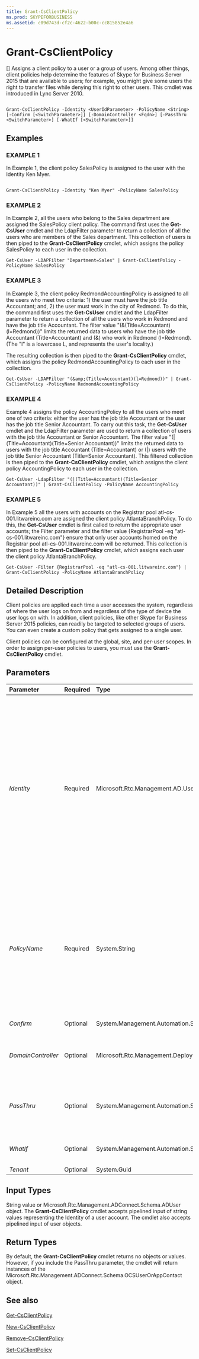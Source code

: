 ```yaml
---
title: Grant-CsClientPolicy
ms.prod: SKYPEFORBUSINESS
ms.assetid: c09d743d-cf2c-4622-b00c-cc815852e4a6
---
```



# Grant-CsClientPolicy
[]
Assigns a client policy to a user or a group of users. Among other things, client policies help determine the features of Skype for Business Server 2015 that are available to users; for example, you might give some users the right to transfer files while denying this right to other users. This cmdlet was introduced in Lync Server 2010.
  
    
    


```

Grant-CsClientPolicy -Identity <UserIdParameter> -PolicyName <String> [-Confirm [<SwitchParameter>]] [-DomainController <Fqdn>] [-PassThru <SwitchParameter>] [-WhatIf [<SwitchParameter>]]

```


## Examples


  
    
    

### EXAMPLE 1

In Example 1, the client policy SalesPolicy is assigned to the user with the Identity Ken Myer. 
  
    
    

```

Grant-CsClientPolicy -Identity "Ken Myer" -PolicyName SalesPolicy
```


### EXAMPLE 2

In Example 2, all the users who belong to the Sales department are assigned the SalesPolicy client policy. The command first uses the **Get-CsUser** cmdlet and the LdapFilter parameter to return a collection of all the users who are members of the Sales department. This collection of users is then piped to the **Grant-CsClientPolicy** cmdlet, which assigns the policy SalesPolicy to each user in the collection.
  
    
    

```
Get-CsUser -LDAPFilter "Department=Sales" | Grant-CsClientPolicy -PolicyName SalesPolicy
```


### EXAMPLE 3

In Example 3, the client policy RedmondAccountingPolicy is assigned to all the users who meet two criteria: 1) the user must have the job title Accountant; and, 2) the user must work in the city of Redmond. To do this, the command first uses the **Get-CsUser** cmdlet and the LdapFilter parameter to return a collection of all the users who work in Redmond and have the job title Accountant. The filter value "(&amp;(Title=Accountant)(l=Redmond))" limits the returned data to users who have the job title Accountant (Title=Accountant) and (&amp;) who work in Redmond (l=Redmond). (The "l" is a lowercase L, and represents the user's locality.)
  
    
    
The resulting collection is then piped to the **Grant-CsClientPolicy** cmdlet, which assigns the policy RedmondAccountingPolicy to each user in the collection.
  
    
    



```
Get-CsUser -LDAPFilter "(&amp;(Title=Accountant)(l=Redmond))" | Grant-CsClientPolicy -PolicyName RedmondAccountingPolicy
```


### EXAMPLE 4

Example 4 assigns the policy AccountingPolicy to all the users who meet one of two criteria: either the user has the job title Accountant or the user has the job title Senior Accountant. To carry out this task, the **Get-CsUser** cmdlet and the LdapFilter parameter are used to return a collection of users with the job title Accountant or Senior Accountant. The filter value "(|(Title=Accountant)(Title=Senior Accountant))" limits the returned data to users with the job title Accountant (Title=Accountant) or (|) users with the job title Senior Accountant (Title=Senior Accountant). This filtered collection is then piped to the **Grant-CsClientPolicy** cmdlet, which assigns the client policy AccountingPolicy to each user in the collection.
  
    
    

```
Get-CsUser -LdapFilter "(|(Title=Accountant)(Title=Senior Accountant))" | Grant-CsClientPolicy -PolicyName AccountingPolicy
```


### EXAMPLE 5

In Example 5 all the users with accounts on the Registrar pool atl-cs-001.litwareinc.com are assigned the client policy AtlantaBranchPolicy. To do this, the **Get-CsUser** cmdlet is first called to return the appropriate user accounts; the Filter parameter and the filter value {RegistrarPool -eq "atl-cs-001.litwareinc.com"} ensure that only user accounts homed on the Registrar pool atl-cs-001.litwareinc.com will be returned. This collection is then piped to the **Grant-CsClientPolicy** cmdlet, which assigns each user the client policy AtlantaBranchPolicy.
  
    
    

```
Get-CsUser -Filter {RegistrarPool -eq "atl-cs-001.litwareinc.com"} | Grant-CsClientPolicy -PolicyName AtlantaBranchPolicy
```


## Detailed Description

Client policies are applied each time a user accesses the system, regardless of where the user logs on from and regardless of the type of device the user logs on with. In addition, client policies, like other Skype for Business Server 2015 policies, can readily be targeted to selected groups of users. You can even create a custom policy that gets assigned to a single user.
  
    
    
Client policies can be configured at the global, site, and per-user scopes. In order to assign per-user policies to users, you must use the **Grant-CsClientPolicy** cmdlet.
  
    
    

## Parameters



|**Parameter**|**Required**|**Type**|**Description**|
|:-----|:-----|:-----|:-----|
| _Identity_ <br/> |Required  <br/> |Microsoft.Rtc.Management.AD.UserIdParameter  <br/> |Indicates the Identity of the user account the policy should be assigned to. User Identities can be specified by using one of four formats: 1) the user's SIP address; 2) the user's user principal name (UPN); 3) the user's domain name and logon name, in the form domain\\logon (for example, litwareinc\\kenmyer); and, 4) the user's Active Directory display name (for example, Ken Myer). User Identities can also be referenced by using the user's Active Directory distinguished name.  <br/> In addition, you can use the asterisk (*) wildcard character when using the Display Name as the user Identity. For example, the Identity "* Smith" returns all the users who have a display name that ends in the string value " Smith".  <br/> |
| _PolicyName_ <br/> |Required  <br/> |System.String  <br/> |"Name" of the policy to be assigned. The PolicyName is simply the policy Identity minus the policy scope ("tag:"). For example, a policy that has the Identity tag:Redmond has a PolicyName equal to Redmond; a policy with the Identity tag:RedmondConferencingPolicy has a PolicyName equal to RedmondConferencingPolicy.  <br/> If you set PolicyName to a null value, then the command will unassign any per-user policy assigned to the user. For example:  <br/>  `Grant-CsClientPolicy -Identity "Ken Myer" -PolicyName $Null` <br/> |
| _Confirm_ <br/> |Optional  <br/> |System.Management.Automation.SwitchParameter  <br/> |Prompts you for confirmation before executing the command.  <br/> |
| _DomainController_ <br/> |Optional  <br/> |Microsoft.Rtc.Management.Deploy.Fqdn  <br/> |Enables you to specify a domain controller to connect to when assigning the policy. If this parameter is not included then the cmdlet will use the first available domain controller.  <br/> |
| _PassThru_ <br/> |Optional  <br/> |System.Management.Automation.SwitchParameter  <br/> |If present, causes the cmdlet to pass the user object (or objects) through the Windows PowerShell pipeline. By default, the **Grant-CsClientPolicy** cmdlet does not pass objects through the pipeline. <br/> |
| _WhatIf_ <br/> |Optional  <br/> |System.Management.Automation.SwitchParameter  <br/> |Describes what would happen if you executed the command without actually executing the command.  <br/> |
| _Tenant_ <br/> |Optional  <br/> |System.Guid  <br/> |PARAMVALUE: Guid  <br/> |
   

## Input Types

String value or Microsoft.Rtc.Management.ADConnect.Schema.ADUser object. The **Grant-CsClientPolicy** cmdlet accepts pipelined input of string values representing the Identity of a user account. The cmdlet also accepts pipelined input of user objects.
  
    
    

## Return Types

By default, the **Grant-CsClientPolicy** cmdlet returns no objects or values. However, if you include the PassThru parameter, the cmdlet will return instances of the Microsoft.Rtc.Management.ADConnect.Schema.OCSUserOrAppContact object.
  
    
    

## See also


#### 


  
    
    
 [Get-CsClientPolicy](get-csclientpolicy.md)
  
    
    
 [New-CsClientPolicy](new-csclientpolicy.md)
  
    
    
 [Remove-CsClientPolicy](remove-csclientpolicy.md)
  
    
    
 [Set-CsClientPolicy](set-csclientpolicy.md)

